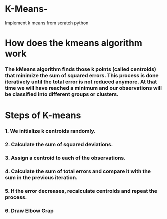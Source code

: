 # K-Means-
Implement k means from scratch python

# How does the kmeans algorithm work
### The kMeans algorithm finds those k points (called centroids) that minimize the sum of squared errors. This process is done iteratively until the total error is not reduced anymore. At that time we will have reached a minimum and our observations will be classified into different groups or clusters.

# Steps of K-means 
### 1. We initialize k centroids randomly.
### 2. Calculate the sum of squared deviations.
### 3. Assign a centroid to each of the observations.
### 4. Calculate the sum of total errors and compare it with the sum in the previous iteration.
### 5. If the error decreases, recalculate centroids and repeat the process.
### 6. Draw Elbow Grap
